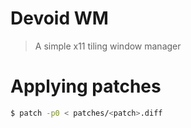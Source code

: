 # Devoid WM
> A simple x11 tiling window manager

# Applying patches
```bash
$ patch -p0 < patches/<patch>.diff
```
